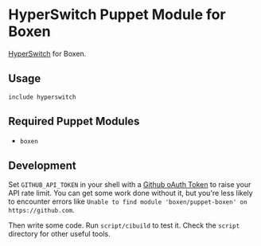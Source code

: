 # HyperSwitch Puppet Module for Boxen

[HyperSwitch](http://bahoom.com/hyperswitch) for Boxen.

<!-- [![Build Status](https://travis-ci.org/boxen/puppet-template.png?branch=master)](https://travis-ci.org/boxen/puppet-template) -->

## Usage

```puppet
include hyperswitch
```

## Required Puppet Modules

* `boxen`

## Development

Set `GITHUB_API_TOKEN` in your shell with a [Github oAuth Token](https://help.github.com/articles/creating-an-oauth-token-for-command-line-use) to raise your API rate limit. You can get some work done without it, but you're less likely to encounter errors like `Unable to find module 'boxen/puppet-boxen' on https://github.com`.

Then write some code. Run `script/cibuild` to test it. Check the `script`
directory for other useful tools.
